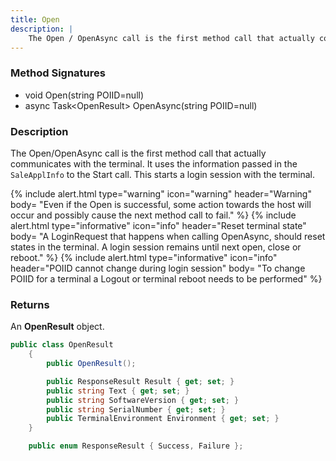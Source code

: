 ```yaml
---
title: Open
description: |
    The Open / OpenAsync call is the first method call that actually communicates with the terminal.
---
```

### Method Signatures

*   void Open(string POIID=null)
*   async Task\<OpenResult\> OpenAsync(string POIID=null)

### Description

The Open/OpenAsync call is the first method call that actually communicates with the terminal. It uses the information passed in the `SaleApplInfo` to the Start call. This starts a login session with the terminal.

{% include alert.html type="warning" icon="warning" header="Warning"
body= "Even if the Open is successful, some action towards the host will occur and possibly cause the next method call to fail."
%}
{% include alert.html type="informative" icon="info" header="Reset terminal state"
body= "A LoginRequest that happens when calling OpenAsync, should reset states in the terminal. A login session remains until next open, close or reboot."
%}
{% include alert.html type="informative" icon="info" header="POIID cannot change during login session"
body= "To change POIID for a terminal a Logout or terminal reboot needs to be performed"
%}

### Returns

An **OpenResult** object.

```c#
public class OpenResult
    {
        public OpenResult();

        public ResponseResult Result { get; set; }
        public string Text { get; set; }
        public string SoftwareVersion { get; set; }
        public string SerialNumber { get; set; }
        public TerminalEnvironment Environment { get; set; }
    }
```

```c#
    public enum ResponseResult { Success, Failure };
```
